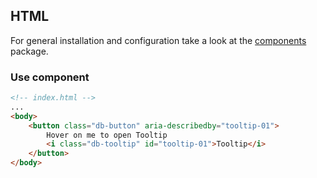## HTML

For general installation and configuration take a look at the [components](https://www.npmjs.com/package/@db-ui/components) package.

### Use component

```html index.html
<!-- index.html -->
...
<body>
	<button class="db-button" aria-describedby="tooltip-01">
		Hover on me to open Tooltip
		<i class="db-tooltip" id="tooltip-01">Tooltip</i>
	</button>
</body>
```

